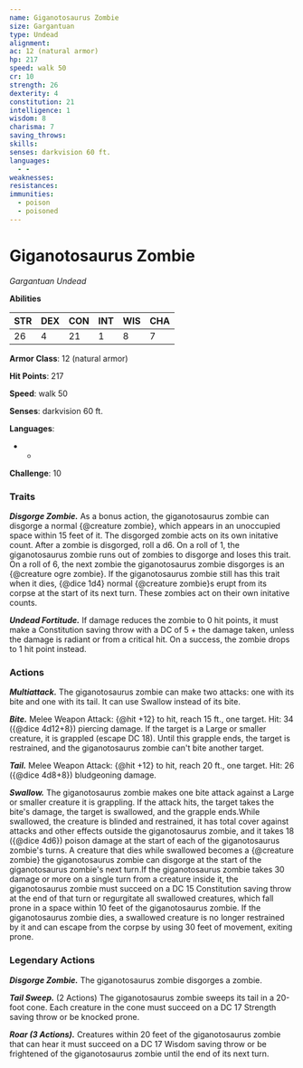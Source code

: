 ```yaml
---
name: Giganotosaurus Zombie
size: Gargantuan
type: Undead
alignment: 
ac: 12 (natural armor)
hp: 217
speed: walk 50
cr: 10
strength: 26
dexterity: 4
constitution: 21
intelligence: 1
wisdom: 8
charisma: 7
saving_throws:
skills:
senses: darkvision 60 ft.
languages:
  - -
weaknesses:
resistances:
immunities:
  - poison
  - poisoned
---
```


# Giganotosaurus Zombie

*Gargantuan Undead*

**Abilities**

| STR | DEX | CON | INT | WIS | CHA |
| --- | --- | --- | --- | --- | --- |
| 26 | 4 | 21 | 1 | 8 | 7 |

**Armor Class**: 12 (natural armor)

**Hit Points**: 217

**Speed**: walk 50

**Senses**: darkvision 60 ft.

**Languages**:
  - -

**Challenge**: 10

### Traits
***Disgorge Zombie.*** As a bonus action, the giganotosaurus zombie can disgorge a normal {@creature zombie}, which appears in an unoccupied space within 15 feet of it. The disgorged zombie acts on its own initative count. After a zombie is disgorged, roll a d6. On a roll of 1, the giganotosaurus zombie runs out of zombies to disgorge and loses this trait. On a roll of 6, the next zombie the giganotosaurus zombie disgorges is an {@creature ogre zombie}. If the giganotosaurus zombie still has this trait when it dies, {@dice 1d4} normal {@creature zombie}s erupt from its corpse at the start of its next turn. These zombies act on their own initative counts.

***Undead Fortitude.*** If damage reduces the zombie to 0 hit points, it must make a Constitution saving throw with a DC of 5 + the damage taken, unless the damage is radiant or from a critical hit. On a success, the zombie drops to 1 hit point instead.

### Actions
***Multiattack.*** The giganotosaurus zombie can make two attacks: one with its bite and one with its tail. It can use Swallow instead of its bite.

***Bite.*** Melee Weapon Attack: {@hit +12} to hit, reach 15 ft., one target. Hit: 34 ({@dice 4d12+8}) piercing damage. If the target is a Large or smaller creature, it is grappled (escape DC 18). Until this grapple ends, the target is restrained, and the giganotosaurus zombie can't bite another target.

***Tail.*** Melee Weapon Attack: {@hit +12} to hit, reach 20 ft., one target. Hit: 26 ({@dice 4d8+8}) bludgeoning damage.

***Swallow.*** The giganotosaurus zombie makes one bite attack against a Large or smaller creature it is grappling. If the attack hits, the target takes the bite's damage, the target is swallowed, and the grapple ends.While swallowed, the creature is blinded and restrained, it has total cover against attacks and other effects outside the giganotosaurus zombie, and it takes 18 ({@dice 4d6}) poison damage at the start of each of the giganotosaurus zombie's turns. A creature that dies while swallowed becomes a {@creature zombie} the giganotosaurus zombie can disgorge at the start of the giganotosaurus zombie's next turn.If the giganotosaurus zombie takes 30 damage or more on a single turn from a creature inside it, the giganotosaurus zombie must succeed on a DC 15 Constitution saving throw at the end of that turn or regurgitate all swallowed creatures, which fall prone in a space within 10 feet of the giganotosaurus zombie. If the giganotosaurus zombie dies, a swallowed creature is no longer restrained by it and can escape from the corpse by using 30 feet of movement, exiting prone.

### Legendary Actions
***Disgorge Zombie.*** The giganotosaurus zombie disgorges a zombie.

***Tail Sweep.*** (2 Actions) The giganotosaurus zombie sweeps its tail in a 20-foot cone. Each creature in the cone must succeed on a DC 17 Strength saving throw or be knocked prone.

***Roar (3 Actions).*** Creatures within 20 feet of the giganotosaurus zombie that can hear it must succeed on a DC 17 Wisdom saving throw or be frightened of the giganotosaurus zombie until the end of its next turn.

